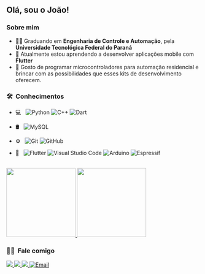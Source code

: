 
<h2> Olá, sou o João!</h2>

<h3> Sobre mim </h3>

- :man_student: Graduando em <strong>Engenharia de Controle e Automação</strong>, pela <strong>Universidade Tecnológica Federal do Paraná</strong>
- :iphone: Atualmente estou aprendendo a desenvolver aplicações mobile com <strong>Flutter</strong>
- :mechanical_arm: Gosto de programar microcontroladores para automação residencial e brincar com as possibilidades que esses kits de desenvolvimento oferecem.

<h3> 🛠 &nbsp;Conhecimentos</h3>

- 💻 &nbsp;
  ![Python](https://img.shields.io/badge/-Python-333333?style=flat&logo=python)
  ![C++](https://img.shields.io/badge/-C++-333333?style=flat&logo=C%2B%2B&logoColor=00599C)
  ![Dart](https://img.shields.io/badge/Dart-333333?style=flat&logo=dart&logoColor=white)
  
- 🛢 &nbsp;
  ![MySQL](https://img.shields.io/badge/-MySQL-333333?style=flat&logo=mysql)
- ⚙️ &nbsp;
  ![Git](https://img.shields.io/badge/-Git-333333?style=flat&logo=git)
  ![GitHub](https://img.shields.io/badge/-GitHub-333333?style=flat&logo=github)
- 🔧 &nbsp;
  ![Flutter](https://img.shields.io/badge/Flutter-333333?style=flat&logo=flutter)
  ![Visual Studio Code](https://img.shields.io/badge/-Visual%20Studio%20Code-333333?style=flat&logo=visual-studio-code&logoColor=007ACC)
  ![Arduino](https://img.shields.io/badge/-Arduino-333333?style=flat&logo=Arduino&logoColor=white)
  ![Espressif](https://img.shields.io/badge/espressif-333333?style=flat&logo=espressif&logoColor=white)
<br/>

<a href="https://github.com/joao-jordan">
  <img height="180em" src="https://github-readme-stats.vercel.app/api?username=joao-jordan&theme=radical&show_icons=true" />
  <img height="180em" src="https://github-readme-stats.vercel.app/api/top-langs/?username=joao-jordan&theme=radical&layout=compact" />
</a>

<br/>

<h3> 🤝🏻 &nbsp;Fale comigo</h3>

  <a href="https://www.linkedin.com/in/joaojordan" alt="Linkedin">
    <img src="https://img.shields.io/badge/-Linkedin-6610F2.svg?style=for-the-badge&logo=Linkedin&logoColor=FFFFFF&link=https://www.linkedin.com/in/joaojordan"/>
  </a>
  <a href="https://www.twitch.tv/mtsu0" alt="Twitch">
    <img src="https://img.shields.io/badge/Twitch-6610F2.svg?style=for-the-badge&logo=Twitch&logoColor=FFFFFF&link=https://www.twitch.tv/mtsu0"/>
  </a>
  <a href="https://discord.gg/xXSnMq35wh" alt="Discord">
    <img src="https://img.shields.io/badge/Discord-6610F2.svg?style=for-the-badge&logo=discord&logoColor=FFFFFF&link=https://www.twitch.tv/mtsu0"/>
  </a>
  <a href="mailto:dev.joao.jordan@gmail.com">
  <img alt="Email" src="https://img.shields.io/badge/Gmail-6610F2.svg?style=for-the-badge&logo=gmail&logoColor=FFFFFF">
  </a>
</p>
